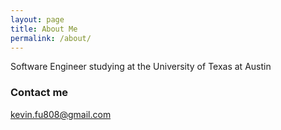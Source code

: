 ```yaml
---
layout: page
title: About Me
permalink: /about/
---
```


Software Engineer studying at the University of Texas at Austin

### Contact me

[kevin.fu808@gmail.com](mailto:kevin.fu808@gmail.com)
